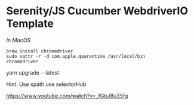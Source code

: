 # Serenity/JS Cucumber WebdriverIO Template

_In MacOS_

```
brew install chromedriver
sudo xattr -r -d com.apple.quarantine /usr/local/bin
chromedriver
```

yarn upgrade --latest


Hint: Use xpath
use selectorHub

https://www.youtube.com/watch?v=_fGbJ8u35fg